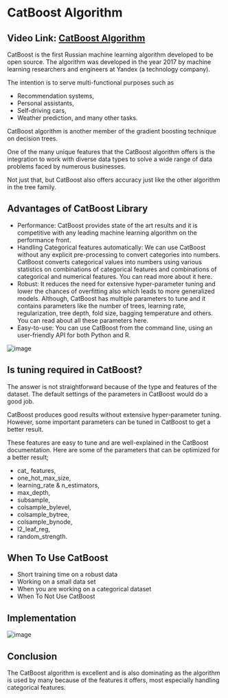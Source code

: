 # CatBoost Algorithm

## Video Link: [CatBoost Algorithm]()

CatBoost is the first Russian machine learning algorithm developed to be open source. The algorithm was developed in the year 2017 by machine learning researchers and engineers at Yandex (a technology company).

The intention is to serve multi-functional purposes such as

- Recommendation systems, 
- Personal assistants, 
- Self-driving cars, 
- Weather prediction, and many other tasks.

CatBoost algorithm is another member of the gradient boosting technique on decision trees.


One of the many unique features that the CatBoost algorithm offers is the integration to work with diverse data types to solve a wide range of data problems faced by numerous businesses. 

Not just that, but CatBoost also offers accuracy just like the other algorithm in the tree family.


## Advantages of CatBoost Library
- Performance: CatBoost provides state of the art results and it is competitive with any leading machine learning algorithm on the performance front.
- Handling Categorical features automatically: We can use CatBoost without any explicit pre-processing to convert categories into numbers. CatBoost converts categorical values into numbers using various statistics on combinations of categorical features and combinations of categorical and numerical features. You can read more about it here.
- Robust: It reduces the need for extensive hyper-parameter tuning and lower the chances of overfitting also which leads to more generalized models. Although, CatBoost has multiple parameters to tune and it contains parameters like the number of trees, learning rate, regularization, tree depth, fold size, bagging temperature and others. You can read about all these parameters here.
- Easy-to-use: You can use CatBoost from the command line, using an user-friendly API for both Python and R.

![image](https://user-images.githubusercontent.com/63282184/143666812-08b3d215-83f4-4455-9740-023c63aaa4f1.png)

## Is tuning required in CatBoost?
The answer is not straightforward because of the type and features of the dataset. The default settings of the parameters in CatBoost would do a good job. 

CatBoost produces good results without extensive hyper-parameter tuning. However, some important parameters can be tuned in CatBoost to get a better result. 

These features are easy to tune and are well-explained in the CatBoost documentation. Here are some of the parameters that can be optimized for a better result;

- cat_ features, 
- one_hot_max_size, 
- learning_rate & n_estimators,
- max_depth, 
- subsample, 
- colsample_bylevel, 
- colsample_bytree, 
- colsample_bynode, 
- l2_leaf_reg, 
- random_strength.

## When To Use CatBoost

- Short training time on a robust data
- Working on a small data set
- When you are working on a categorical dataset
- When To Not Use CatBoost

## Implementation 

![image](https://user-images.githubusercontent.com/63282184/143666989-2271347c-ce4a-4ad2-a66e-05ccae1d2524.png)

## Conclusion

The CatBoost algorithm is excellent and is also dominating as the algorithm is used by many because of the features it offers, most especially handling categorical features.
